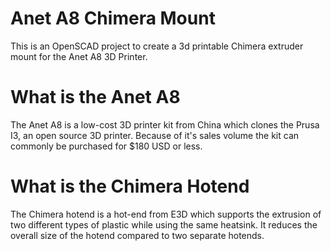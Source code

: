 # Anet A8 Chimera Mount

This is an OpenSCAD project to create a 3d printable Chimera extruder mount for the Anet A8 3D Printer.

# What is the Anet A8

The Anet A8 is a low-cost 3D printer kit from China which clones the Prusa I3, an open source 3D printer.  Because of it's sales volume the kit can commonly be purchased for $180 USD or less.

# What is the Chimera Hotend

The Chimera hotend is a hot-end from E3D which supports the extrusion of two different types of plastic while using the same heatsink.  It reduces the overall size of the hotend compared to two separate hotends.